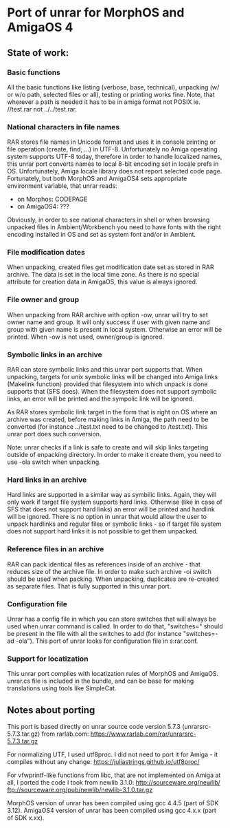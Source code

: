 # Port of unrar for MorphOS and AmigaOS 4

<h2>State of work:</h2>

<h3>Basic functions</h3>

All the basic functions like listing (verbose, base, technical), unpacking (w/ or w/o path, selected files or all), testing or printing works fine. Note, that wherever a path is needed it has to be in amiga format not POSIX ie. //test.rar not ../../test.rar.

<h3>National characters in file names</h3>

RAR stores file names in Unicode format and uses it in console printing or file operation (create, find, ...) in UTF-8. Unfortunately no Amiga operating system supports UTF-8 today, therefore in order to handle localized names, this unrar port converts names to local 8-bit encoding set in locale prefs in OS. Unfortunately, Amiga locale library does not report selected code page. Fortunately, but both MorphOS and AmigaOS4 sets appropriate environment variable, that unrar reads:
* on Morphos: CODEPAGE
* on AmigaOS4: ???

Obviously, in order to see national characters in shell or when browsing unpacked files in Ambient/Workbench you need to have fonts with the right encoding installed in OS and set as system font and/or in Ambient.

<h3>File modification dates</h3>

When unpacking, created files get modification date set as stored in RAR archive. The data is set in the local time zone. As there is no special attribute for creation data in AmigaOS, this value is always ignored.

<h3>File owner and group</h3>

When unpacking from RAR archive with option -ow, unrar will try to set owner name and group. It will only success if user with given name and group with given name is present in local system. Otherwise an error will be printed. When -ow is not used, owner/group is ignored.

<h3>Symbolic links in an archive</h3>

RAR can store symbolic links and this unrar port supports that. When unpacking, targets for unix symbolic links will be changed into Amiga links (Makelink function) provided that filesystem into which unpack is done supports that (SFS does). When the filesystem does not support symbolic links, an error will be printed and the sympolic link will be ignored.

As RAR stores symbolic link target in the form that is right on OS where an archive was created, before making links in Amiga, the path need to be converted (for instance ../test.txt need to be changed to /test.txt). This unrar port does such conversion.

Note: unrar checks if a link is safe to create and will skip links targeting outside of enpacking directory. In order to make it create them, you need to use -ola switch when unpacking.

<h3>Hard links in an archive</h3>

Hard links are supported in a similar way as symbilic links. Again, they will only work if target file system supports hard links. Otherwise (like in case of SFS that does not support hard links) an error will be printed and hardlink will be ignored. There is no option in unrar that would allow the user to unpack hardlinks and regular files or symbolic links - so if target file system does not support hard links it is not possible to get them unpacked. 

<h3>Reference files in an archive</h3>

RAR can pack identical files as references inside of an archive - that reduces size of the archive file. In order to make such archive -oi switch should be used when packing. When unpacking, duplicates are re-created as separate files. That is fully supported in this unrar port.

<h3>Configuration file</h3>

Unrar has a config file in which you can store switches that will always be used when unrar command is called. In order to do that, "switches=" should be present in the file with all the switches to add (for instance "switches=-ad -ola"). This port of unrar looks for configuration file in s:rar.conf.

<h3>Support for locatization</h3>

This unrar port complies with locatization rules of MorphOS and AmigaOS. unrar.cs file is included in the bundle, and can be base for making translations using tools like SimpleCat. 

<h2>Notes about porting</h2>

This port is based directly on unrar source code version 5.7.3 (unrarsrc-5.7.3.tar.gz) from rarlab.com:
https://www.rarlab.com/rar/unrarsrc-5.7.3.tar.gz

For normalizing UTF, I used utf8proc. I did not need to port it for Amiga - it compiles without any change:
https://juliastrings.github.io/utf8proc/

For vfwprintf-like functions from libc, that are not implemented on Amiga at all, I ported the code I took from newlib 3.1.0:
http://sourceware.org/newlib/
ftp://sourceware.org/pub/newlib/newlib-3.1.0.tar.gz

MorphOS version of unrar has been compiled using gcc 4.4.5 (part of SDK 3.12).
AmigaOS4 version of unrar has been compiled using gcc 4.x.x (part of SDK x.xx).

